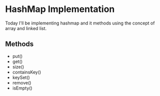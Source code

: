 # HashMap Implementation
Today I'll be implementing hashmap and it methods using the concept of array and linked list.

## Methods
- put()
- get()
- size()
- containsKey()
- keySet()
- remove()
- isEmpty()
